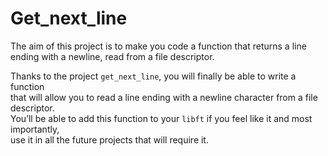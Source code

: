 # Get_next_line
The aim of this project is to make you code a function that returns a line  
ending with a newline, read from a file descriptor.  

Thanks to the project `get_next_line`, you will finally be able to write a function  
that will allow you to read a line ending with a newline character from a file descriptor.  
You’ll be able to add this function to your `libft` if you feel like it and most importantly,  
use it in all the future projects that will require it.  